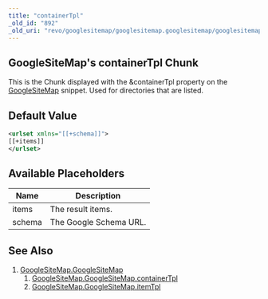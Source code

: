 ```yaml
---
title: "containerTpl"
_old_id: "892"
_old_uri: "revo/googlesitemap/googlesitemap.googlesitemap/googlesitemap.googlesitemap.containertpl"
---
```


## GoogleSiteMap's containerTpl Chunk

This is the Chunk displayed with the &containerTpl property on the [GoogleSiteMap](en/extras/googlesitemap/googlesitemap "GoogleSiteMap.GoogleSiteMap") snippet. Used for directories that are listed.

## Default Value

``` xml
<urlset xmlns="[[+schema]]">
[[+items]]
</urlset>
```

## Available Placeholders

| Name   | Description            |
| ------ | ---------------------- |
| items  | The result items.      |
| schema | The Google Schema URL. |

## See Also

1. [GoogleSiteMap.GoogleSiteMap](extras/googlesitemap/googlesitemap)
    1. [GoogleSiteMap.GoogleSiteMap.containerTpl](extras/googlesitemap/googlesitemap/containertpl)
    2. [GoogleSiteMap.GoogleSiteMap.itemTpl](extras/googlesitemap/googlesitemap/itemtpl)
